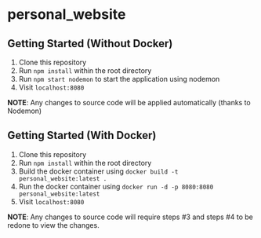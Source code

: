 # personal_website


## Getting Started (Without Docker)

1. Clone this repository
2. Run `npm install` within the root directory
3. Run `npm start nodemon` to start the application using nodemon
4. Visit `localhost:8080`

**NOTE**: Any changes to source code will be applied automatically (thanks to Nodemon)

## Getting Started (With Docker)
1. Clone this repository
2. Run `npm install` within the root directory
3. Build the docker container using `docker build -t personal_website:latest .`
4. Run the docker container using `docker run -d -p 8080:8080 personal_website:latest`
5. Visit `localhost:8080`

**NOTE**: Any changes to source code will require steps #3 and steps #4 to be redone to view the changes.